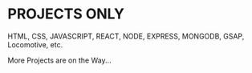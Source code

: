 # PROJECTS ONLY 
HTML, CSS, JAVASCRIPT, REACT, NODE, EXPRESS, MONGODB, GSAP, Locomotive, etc.

More Projects are on the Way...
